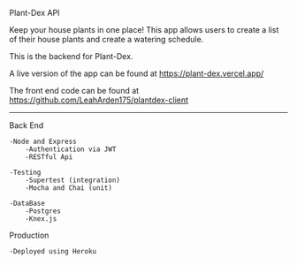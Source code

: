 Plant-Dex API

Keep your house plants in one place! This app allows users to
create a list of their house plants and create a watering schedule.

This is the backend for Plant-Dex. 

A live version of the app can be found at https://plant-dex.vercel.app/

The front end code can be found at https://github.com/LeahArden175/plantdex-client

-------------------------

Back End

    -Node and Express
        -Authentication via JWT
        -RESTful Api

    -Testing
        -Supertest (integration)
        -Mocha and Chai (unit)

    -DataBase    
        -Postgres
        -Knex.js

Production

    -Deployed using Heroku

    
